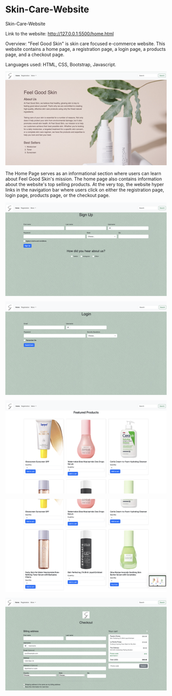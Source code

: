 # Skin-Care-Website
 Skin-Care-Website

 
Link to the website: http://127.0.0.1:5500/home.html 

Overview: "Feel Good Skin" is skin care focused e-commerce website. This website contains a home page, a registration page, a login page, a products page, and a checkout page.

Languages used: HTML, CSS, Bootstrap, Javascript.


![Home Page](https://github.com/FrancesccaRamirez/Skin-Care-Website/raw/main/images/README.images/Homepage-Feel%20Good%20Skin.png)

The Home Page serves as an informational section where users can learn about Feel Good Skin's mission. The home page also contains information about the website's top selling products. At the very top, the website hyper links in the navigation bar where users click on either the registration page, login page, products page, or the checkout page.

![Registration](https://github.com/FrancesccaRamirez/Skin-Care-Website/raw/main/images/README.images/Registration-Feel%20Good%20Skin.png)


![Login](https://github.com/FrancesccaRamirez/Skin-Care-Website/raw/main/images/README.images/Login-Feel%20Good%20Skin.png)



![Products Page 1](https://github.com/FrancesccaRamirez/Skin-Care-Website/raw/main/images/README.images/Products%20page-Feel%20Good%20Skin.png)

![Products Page 2](https://github.com/FrancesccaRamirez/Skin-Care-Website/raw/main/images/README.images/Products%20(2)-Feel%20Good%20Skin.png)

![Check Out](https://github.com/FrancesccaRamirez/Skin-Care-Website/raw/main/images/README.images/Checkout%20page-%20Feel%20Good%20Skin%20.png)
